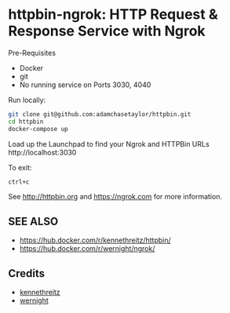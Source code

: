 # httpbin-ngrok: HTTP Request & Response Service with Ngrok


Pre-Requisites
- Docker
- git
- No running service on Ports 3030, 4040

Run locally:
```sh
git clone git@github.com:adamchasetaylor/httpbin.git
cd httpbin
docker-compose up
```

Load up the Launchpad to find your Ngrok and HTTPBin URLs http://localhost:3030

To exit:
```sh
ctrl+c
```

See http://httpbin.org and https://ngrok.com for more information.

## SEE ALSO
- https://hub.docker.com/r/kennethreitz/httpbin/
- https://hub.docker.com/r/wernight/ngrok/

## Credits
- [kennethreitz](https://github.com/postmanlabs/httpbin)
- [wernight](https://github.com/wernight/docker-ngrok)
